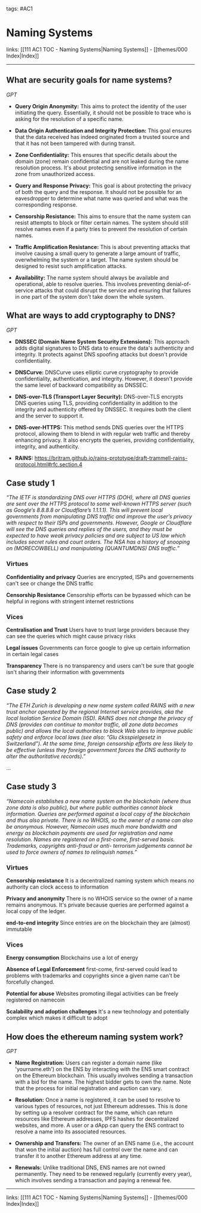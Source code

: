 tags: #AC1 

# Naming Systems

links:  [[111 AC1 TOC - Naming Systems|Naming Systems]] - [[themes/000 Index|Index]]

---

## What are security goals for name systems?

*GPT*
- **Query Origin Anonymity:** This aims to protect the identity of the user initiating the query. Essentially, it should not be possible to trace who is asking for the resolution of a specific name.

- **Data Origin Authentication and Integrity Protection:** This goal ensures that the data received has indeed originated from a trusted source and that it has not been tampered with during transit.

- **Zone Confidentiality:** This ensures that specific details about the domain (zone) remain confidential and are not leaked during the name resolution process. It's about protecting sensitive information in the zone from unauthorized access.

- **Query and Response Privacy:** This goal is about protecting the privacy of both the query and the response. It should not be possible for an eavesdropper to determine what name was queried and what was the corresponding response.

- **Censorship Resistance:** This aims to ensure that the name system can resist attempts to block or filter certain names. The system should still resolve names even if a party tries to prevent the resolution of certain names.

- **Traffic Amplification Resistance:** This is about preventing attacks that involve causing a small query to generate a large amount of traffic, overwhelming the system or a target. The name system should be designed to resist such amplification attacks.

- **Availability:** The name system should always be available and operational, able to resolve queries. This involves preventing denial-of-service attacks that could disrupt the service and ensuring that failures in one part of the system don't take down the whole system.


## What are ways to add cryptography to DNS?

*GPT*
- **DNSSEC (Domain Name System Security Extensions):** This approach adds digital signatures to DNS data to ensure the data's authenticity and integrity. It protects against DNS spoofing attacks but doesn't provide confidentiality.

- **DNSCurve:** DNSCurve uses elliptic curve cryptography to provide confidentiality, authentication, and integrity. However, it doesn't provide the same level of backward compatibility as DNSSEC.

- **DNS-over-TLS (Transport Layer Security):** DNS-over-TLS encrypts DNS queries using TLS, providing confidentiality in addition to the integrity and authenticity offered by DNSSEC. It requires both the client and the server to support it.

- **DNS-over-HTTPS:** This method sends DNS queries over the HTTPS protocol, allowing them to blend in with regular web traffic and thereby enhancing privacy. It also encrypts the queries, providing confidentiality, integrity, and authenticity.

- **RAINS:** https://britram.github.io/rains-prototype/draft-trammell-rains-protocol.html#rfc.section.4


## Case study 1

*“The IETF is standardizing DNS over HTTPS (DOH), where all DNS queries are sent over the HTTPS protocol to some well-known HTTPS server (such as Google’s 8.8.8.8 or Cloudflare’s 1.1.1.1). This will prevent local governments from manipulating DNS traffic and improve the user’s privacy with respect to their ISPs and governments. However, Google or Cloudflare will see the DNS queries and replies of the users, and they must be expected to have weak privacy policies and are subject to US law which includes secret rules and court orders. The NSA has a history of snooping on (MORECOWBELL) and manipulating (QUANTUMDNS) DNS traffic.”*

### Virtues

**Confidentiality and privacy**
Queries are encrypted, ISPs and governements can't see or change the DNS traffic

**Censorship Resistance**
Censorship efforts can be bypassed which can be helpful in regions with stringent internet restrictions

### Vices

**Centralisation and Trust**
Users have to trust large providers because they can see the queries which might cause privacy risks

**Legal issues**
Governments can force google to give up certain information in certain legal cases

**Transparency**
There is no transparency and users can't be sure that google isn't sharing their information with governments

## Case study 2

*“The ETH Zurich is developing a new name system called RAINS with a new trust anchor operated by the regional Internet service provides, aka the local Isolation Service Domain (ISD). RAINS does not change the privacy of DNS (provides can continue to monitor traffic, all zone data becomes public) and allows the local authorities to block Web sites to improve public safety and enforce local laws (see also: ”Glu ̈cksspielgesetz in Switzerland”). At the same time, foreign censorship efforts are less likely to be effective (unless they foreign government forces the DNS authority to alter the authoritative records).”*

...

## Case study 3

*“Namecoin establishes a new name system on the blockchain (where thus zone data is also public), but where public authorities cannot block information. Queries are performed against a local copy of the blockchain and thus also private. There is no WHOIS, so the owner of a name can also be anonymous. However, Namecoin uses much more bandwidth and energy as blockchain payments are used for registration and name resolution. Names are registered on a first-come, first-served basis. Trademarks, copyrights anti-fraud or anti- terrorism judgements cannot be used to force owners of names to relinquish names.”*

### Virtues
**Censorship resistance**
It is a decentralized naming system which means no authority can clock access to information

**Privacy and anonymity**
There is no WHOIS service so the owner of a name remains anonymous. It's private because queries are performed against a local copy of the ledger.

**end-to-end integrity**
Since entries are on the blockchain they are (almost) immutable

### Vices
**Energy consumption**
Blockchains use a lot of energy

**Absence of Legal Enforcement**
first-come, first-served could lead to problems with trademarks and copyrights since a given name can't be forcefully changed.

**Potential for abuse**
Websites promoting illegal activities can be freely registered on namecoin

**Scalability and adoption challenges**
It's a new technology and potentially complex which makes it difficult to adopt


## How does the ethereum naming system work?

*GPT*
- **Name Registration:** Users can register a domain name (like 'yourname.eth') on the ENS by interacting with the ENS smart contract on the Ethereum blockchain. This usually involves sending a transaction with a bid for the name. The highest bidder gets to own the name. Note that the process for initial registration and auction can vary.

- **Resolution:** Once a name is registered, it can be used to resolve to various types of resources, not just Ethereum addresses. This is done by setting up a resolver contract for the name, which can return resources like Ethereum addresses, IPFS hashes for decentralized websites, and more. A user or a dApp can query the ENS contract to resolve a name into its associated resources.

- **Ownership and Transfers:** The owner of an ENS name (i.e., the account that won the initial auction) has full control over the name and can transfer it to another Ethereum address at any time.

- **Renewals:** Unlike traditional DNS, ENS names are not owned permanently. They need to be renewed regularly (currently every year), which involves sending a transaction and paying a renewal fee.

---

links:  [[111 AC1 TOC - Naming Systems|Naming Systems]] - [[themes/000 Index|Index]]
